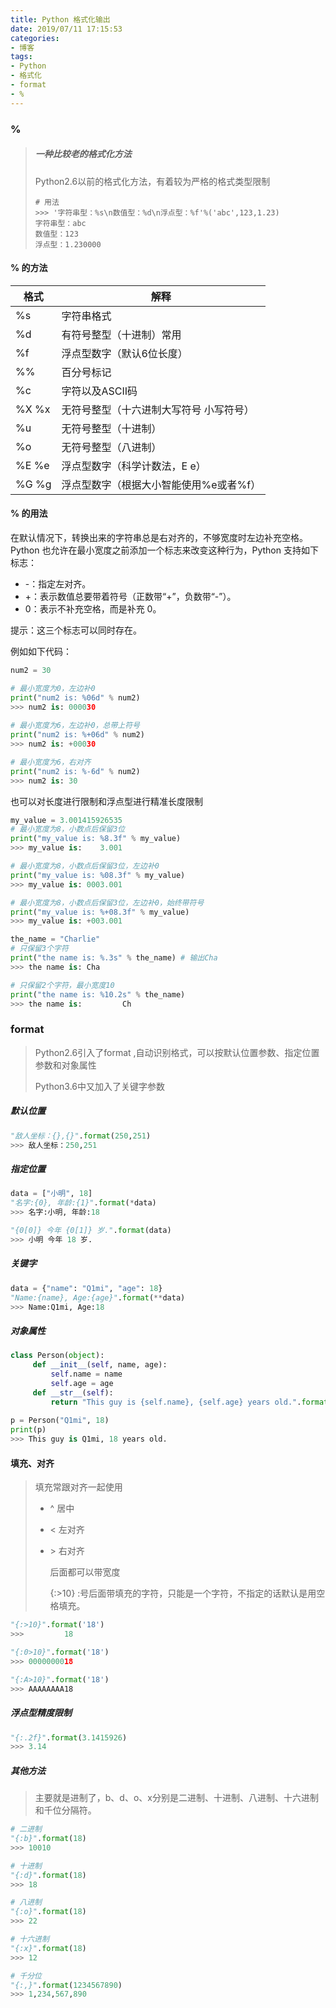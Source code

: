 ```yaml
---
title: Python 格式化输出
date: 2019/07/11 17:15:53
categories: 
- 博客
tags: 
- Python
- 格式化
- format
- %
---
```


### %

> ##### 一种比较老的格式化方法
>
> Python2.6以前的格式化方法，有着较为严格的格式类型限制
>
> ```
> # 用法
> >>> '字符串型：%s\n数值型：%d\n浮点型：%f'%('abc',123,1.23)
> 字符串型：abc
> 数值型：123
> 浮点型：1.230000
> ```

#### % 的方法

| 格式  | 解释                                    |
| ----- | --------------------------------------- |
| %s    | 字符串格式                              |
| %d    | 有符号整型（十进制）常用                |
| %f    | 浮点型数字（默认6位长度）               |
| %%    | 百分号标记                              |
| %c    | 字符以及ASCII码                         |
| %X %x | 无符号整型（十六进制大写符号 小写符号） |
| %u    | 无符号整型（十进制）                    |
| %o    | 无符号整型（八进制）                    |
| %E %e | 浮点型数字（科学计数法，E e）           |
| %G %g | 浮点型数字（根据大小智能使用%e或者%f）  |

#### % 的用法

在默认情况下，转换出来的字符串总是右对齐的，不够宽度时左边补充空格。Python 也允许在最小宽度之前添加一个标志来改变这种行为，Python 支持如下标志：

- -：指定左对齐。
- +：表示数值总要带着符号（正数带“+”，负数带“-”）。
- 0：表示不补充空格，而是补充 0。

提示：这三个标志可以同时存在。

例如如下代码：

```python
num2 = 30

# 最小宽度为0，左边补0
print("num2 is: %06d" % num2)
>>> num2 is: 000030
 
# 最小宽度为6，左边补0，总带上符号
print("num2 is: %+06d" % num2)
>>> num2 is: +00030

# 最小宽度为6，右对齐
print("num2 is: %-6d" % num2)
>>> num2 is: 30

```

 也可以对长度进行限制和浮点型进行精准长度限制

```python
my_value = 3.001415926535
# 最小宽度为8，小数点后保留3位
print("my_value is: %8.3f" % my_value)
>>> my_value is:    3.001

# 最小宽度为8，小数点后保留3位，左边补0
print("my_value is: %08.3f" % my_value)
>>> my_value is: 0003.001

# 最小宽度为8，小数点后保留3位，左边补0，始终带符号
print("my_value is: %+08.3f" % my_value)
>>> my_value is: +003.001

the_name = "Charlie"
# 只保留3个字符
print("the name is: %.3s" % the_name) # 输出Cha
>>> the name is: Cha

# 只保留2个字符，最小宽度10
print("the name is: %10.2s" % the_name)
>>> the name is:         Ch

```

### format

> Python2.6引入了format ,自动识别格式，可以按默认位置参数、指定位置参数和对象属性
>
> Python3.6中又加入了关键字参数

##### 默认位置

```python
"敌人坐标：{},{}".format(250,251)
>>> 敌人坐标：250,251
```

##### 指定位置

```python
data = ["小明", 18]
"名字:{0}, 年龄:{1}".format(*data)
>>> 名字:小明, 年龄:18

"{0[0]} 今年 {0[1]} 岁.".format(data)
>>> 小明 今年 18 岁.
```

##### 关键字

```python
data = {"name": "Q1mi", "age": 18}
"Name:{name}, Age:{age}".format(**data)
>>> Name:Q1mi, Age:18
```

##### 对象属性

```python
class Person(object):
     def __init__(self, name, age):
         self.name = name
         self.age = age
     def __str__(self):      
         return "This guy is {self.name}, {self.age} years old.".format(self=self)
     
p = Person("Q1mi", 18)
print(p)
>>> This guy is Q1mi, 18 years old.
```

#### 填充、对齐

> 填充常跟对齐一起使用
>
> - ^ 居中
>
> - < 左对齐
>
> - \> 右对齐
>
>   后面都可以带宽度 
>
>    {:>10}  :号后面带填充的字符，只能是一个字符，不指定的话默认是用空格填充。

```python
"{:>10}".format('18')
>>>         18

"{:0>10}".format('18')
>>> 0000000018

"{:A>10}".format('18')
>>> AAAAAAAA18
```

##### 浮点型精度限制

```python
"{:.2f}".format(3.1415926)
>>> 3.14
```

##### 其他方法

> 主要就是进制了，b、d、o、x分别是二进制、十进制、八进制、十六进制和千位分隔符。

```python
# 二进制
"{:b}".format(18)
>>> 10010

# 十进制
"{:d}".format(18)
>>> 18

# 八进制
"{:o}".format(18)
>>> 22

# 十六进制
"{:x}".format(18)
>>> 12

# 千分位
"{:,}".format(1234567890)
>>> 1,234,567,890
```


